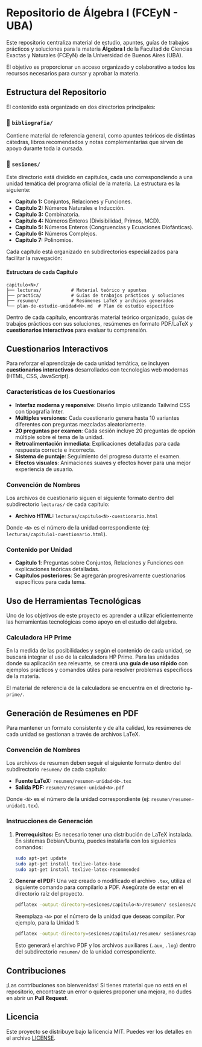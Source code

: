 # Repositorio de Álgebra I (FCEyN - UBA)

Este repositorio centraliza material de estudio, apuntes, guías de trabajos prácticos y soluciones para la materia **Álgebra I** de la Facultad de Ciencias Exactas y Naturales (FCEyN) de la Universidad de Buenos Aires (UBA).

El objetivo es proporcionar un acceso organizado y colaborativo a todos los recursos necesarios para cursar y aprobar la materia.

## Estructura del Repositorio

El contenido está organizado en dos directorios principales:

### 📁 `bibliografia/`

Contiene material de referencia general, como apuntes teóricos de distintas cátedras, libros recomendados y notas complementarias que sirven de apoyo durante toda la cursada.

### 📁 `sesiones/`

Este directorio está dividido en capítulos, cada uno correspondiendo a una unidad temática del programa oficial de la materia. La estructura es la siguiente:

-   **Capítulo 1:** Conjuntos, Relaciones y Funciones.
-   **Capítulo 2:** Números Naturales e Inducción.
-   **Capítulo 3:** Combinatoria.
-   **Capítulo 4:** Números Enteros (Divisibilidad, Primos, MCD).
-   **Capítulo 5:** Números Enteros (Congruencias y Ecuaciones Diofánticas).
-   **Capítulo 6:** Números Complejos.
-   **Capítulo 7:** Polinomios.

Cada capítulo está organizado en subdirectorios especializados para facilitar la navegación:

#### Estructura de cada Capítulo
```
capitulo<N>/
├── lecturas/           # Material teórico y apuntes
├── practica/           # Guías de trabajos prácticos y soluciones
├── resumen/            # Resúmenes LaTeX y archivos generados
└── plan-de-estudio-unidad<N>.md  # Plan de estudio específico
```

Dentro de cada capítulo, encontrarás material teórico organizado, guías de trabajos prácticos con sus soluciones, resúmenes en formato PDF/LaTeX y **cuestionarios interactivos** para evaluar tu comprensión.

## Cuestionarios Interactivos

Para reforzar el aprendizaje de cada unidad temática, se incluyen **cuestionarios interactivos** desarrollados con tecnologías web modernas (HTML, CSS, JavaScript).

### Características de los Cuestionarios

-   **Interfaz moderna y responsive**: Diseño limpio utilizando Tailwind CSS con tipografía Inter.
-   **Múltiples versiones**: Cada cuestionario genera hasta 10 variantes diferentes con preguntas mezcladas aleatoriamente.
-   **20 preguntas por examen**: Cada sesión incluye 20 preguntas de opción múltiple sobre el tema de la unidad.
-   **Retroalimentación inmediata**: Explicaciones detalladas para cada respuesta correcte e incorrecta.
-   **Sistema de puntaje**: Seguimiento del progreso durante el examen.
-   **Efectos visuales**: Animaciones suaves y efectos hover para una mejor experiencia de usuario.

### Convención de Nombres

Los archivos de cuestionario siguen el siguiente formato dentro del subdirectorio `lecturas/` de cada capítulo:

-   **Archivo HTML:** `lecturas/capitulo<N>-cuestionario.html`

Donde `<N>` es el número de la unidad correspondiente (ej: `lecturas/capitulo1-cuestionario.html`).

### Contenido por Unidad

-   **Capítulo 1**: Preguntas sobre Conjuntos, Relaciones y Funciones con explicaciones teóricas detalladas.
-   **Capítulos posteriores**: Se agregarán progresivamente cuestionarios específicos para cada tema.

## Uso de Herramientas Tecnológicas

Uno de los objetivos de este proyecto es aprender a utilizar eficientemente las herramientas tecnológicas como apoyo en el estudio del álgebra.

### Calculadora HP Prime

En la medida de las posibilidades y según el contenido de cada unidad, se buscará integrar el uso de la calculadora HP Prime. Para las unidades donde su aplicación sea relevante, se creará una **guía de uso rápido** con ejemplos prácticos y comandos útiles para resolver problemas específicos de la materia.

El material de referencia de la calculadora se encuentra en el directorio `hp-prime/`.

## Generación de Resúmenes en PDF

Para mantener un formato consistente y de alta calidad, los resúmenes de cada unidad se gestionan a través de archivos LaTeX.

### Convención de Nombres

Los archivos de resumen deben seguir el siguiente formato dentro del subdirectorio `resumen/` de cada capítulo:

-   **Fuente LaTeX:** `resumen/resumen-unidad<N>.tex`
-   **Salida PDF:** `resumen/resumen-unidad<N>.pdf`

Donde `<N>` es el número de la unidad correspondiente (ej: `resumen/resumen-unidad1.tex`).

### Instrucciones de Generación

1.  **Prerrequisitos:** Es necesario tener una distribución de LaTeX instalada. En sistemas Debian/Ubuntu, puedes instalarla con los siguientes comandos:
    ```bash
    sudo apt-get update
    sudo apt-get install texlive-latex-base
    sudo apt-get install texlive-latex-recommended
    ```

2.  **Generar el PDF:** Una vez creado o modificado el archivo `.tex`, utiliza el siguiente comando para compilarlo a PDF. Asegúrate de estar en el directorio raíz del proyecto.

    ```bash
    pdflatex -output-directory=sesiones/capitulo<N>/resumen/ sesiones/capitulo<N>/resumen/resumen-unidad<N>.tex
    ```
    Reemplaza `<N>` por el número de la unidad que deseas compilar. Por ejemplo, para la Unidad 1:
    ```bash
    pdflatex -output-directory=sesiones/capitulo1/resumen/ sesiones/capitulo1/resumen/resumen-unidad1.tex
    ```
    Esto generará el archivo PDF y los archivos auxiliares (`.aux`, `.log`) dentro del subdirectorio `resumen/` de la unidad correspondiente.

## Contribuciones

¡Las contribuciones son bienvenidas! Si tienes material que no está en el repositorio, encontraste un error o quieres proponer una mejora, no dudes en abrir un **Pull Request**.

## Licencia

Este proyecto se distribuye bajo la licencia MIT. Puedes ver los detalles en el archivo [LICENSE](LICENSE).
